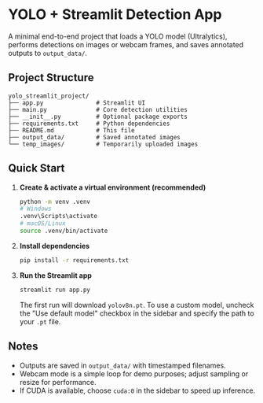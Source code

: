 # YOLO + Streamlit Detection App

A minimal end-to-end project that loads a YOLO model (Ultralytics), performs detections on images or webcam frames, and saves annotated outputs to `output_data/`.

## Project Structure

```text
yolo_streamlit_project/
├── app.py               # Streamlit UI
├── main.py              # Core detection utilities
├── __init__.py          # Optional package exports
├── requirements.txt     # Python dependencies
├── README.md            # This file
├── output_data/         # Saved annotated images
└── temp_images/         # Temporarily uploaded images
```

## Quick Start

1. **Create & activate a virtual environment (recommended)**

   ```bash
   python -m venv .venv
   # Windows
   .venv\Scripts\activate
   # macOS/Linux
   source .venv/bin/activate
   ```

2. **Install dependencies**

   ```bash
   pip install -r requirements.txt
   ```

3. **Run the Streamlit app**

   ```bash
   streamlit run app.py
   ```

   The first run will download `yolov8n.pt`. To use a custom model, uncheck the "Use default model" checkbox in the sidebar and specify the path to your `.pt` file.

## Notes

- Outputs are saved in `output_data/` with timestamped filenames.
- Webcam mode is a simple loop for demo purposes; adjust sampling or resize for performance.
- If CUDA is available, choose `cuda:0` in the sidebar to speed up inference.
